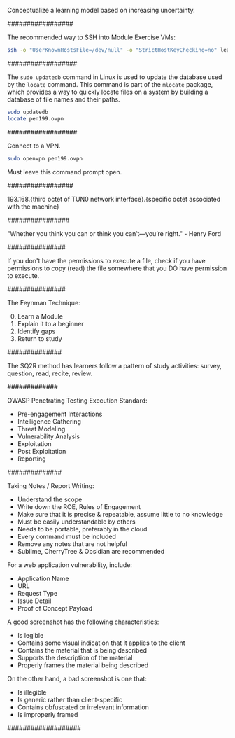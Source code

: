 Conceptualize a learning model based on increasing uncertainty.

#################

The recommended way to SSH into Module Exercise VMs:
```bash
ssh -o "UserKnownHostsFile=/dev/null" -o "StrictHostKeyChecking=no" learner@191.168.50.52
```

##################

The `sudo updatedb` command in Linux is used to update the database used by the `locate` command. This command is part of the `mlocate` package, which provides a way to quickly locate files on a system by building a database of file names and their paths.

```bash
sudo updatedb
locate pen199.ovpn
```

##################

Connect to a VPN.

```bash
sudo openvpn pen199.ovpn
```

Must leave this command prompt open.

#################

193.168.{third octet of TUN0 network interface}.{specific octet associated with the machine}

################

"Whether you think you can or think you can’t—you’re right." - Henry Ford

###############

If you don't have the permissions to execute a file, check if you have permissions to copy (read) the file somewhere that you DO have permission to execute.

###############

The Feynman Technique:

0. Learn a Module
1. Explain it to a beginner
2. Identify gaps
3. Return to study

##############

The SQ2R method has learners follow a pattern of study activities: survey, question, read, recite, review. 

#############

OWASP Penetrating Testing Execution Standard:

- Pre-engagement Interactions
- Intelligence Gathering
- Threat Modeling
- Vulnerability Analysis
- Exploitation
- Post Exploitation
- Reporting

##############

Taking Notes / Report Writing:

- Understand the scope
- Write down the ROE, Rules of Engagement
- Make sure that it is precise & repeatable, assume little to no knowledge
- Must be easily understandable by others
- Needs to be portable, preferably in the cloud
- Every command must be included
- Remove any notes that are not helpful
- Sublime, CherryTree & Obsidian are recommended

For a web application vulnerability, include:

- Application Name
- URL
- Request Type
- Issue Detail
- Proof of Concept Payload

A good screenshot has the following characteristics:

- Is legible
- Contains some visual indication that it applies to the client
- Contains the material that is being described
- Supports the description of the material
- Properly frames the material being described

On the other hand, a bad screenshot is one that:

- Is illegible
- Is generic rather than client-specific
- Contains obfuscated or irrelevant information
- Is improperly framed

###################